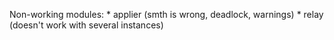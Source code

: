 Non-working modules:
    * applier (smth is wrong, deadlock, warnings)
    * relay (doesn't work with several instances)
